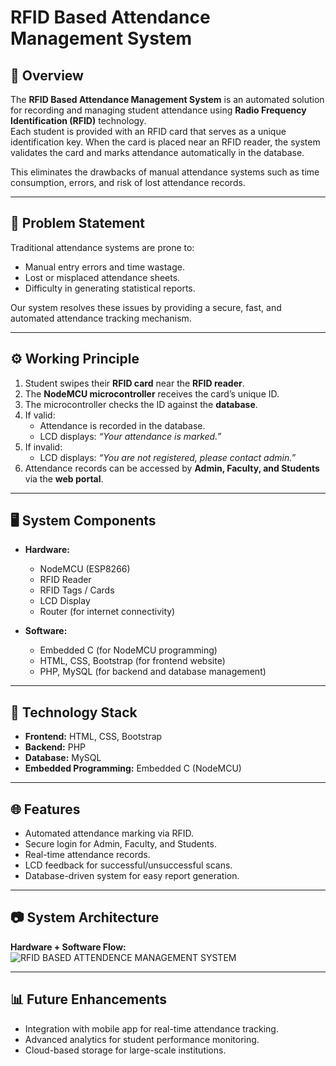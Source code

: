 # RFID Based Attendance Management System  

## 📌 Overview  
The **RFID Based Attendance Management System** is an automated solution for recording and managing student attendance using **Radio Frequency Identification (RFID)** technology.  
Each student is provided with an RFID card that serves as a unique identification key. When the card is placed near an RFID reader, the system validates the card and marks attendance automatically in the database.  

This eliminates the drawbacks of manual attendance systems such as time consumption, errors, and risk of lost attendance records.  

---

## 🎯 Problem Statement  
Traditional attendance systems are prone to:  
- Manual entry errors and time wastage.  
- Lost or misplaced attendance sheets.  
- Difficulty in generating statistical reports.  

Our system resolves these issues by providing a secure, fast, and automated attendance tracking mechanism.  

---

## ⚙️ Working Principle  
1. Student swipes their **RFID card** near the **RFID reader**.  
2. The **NodeMCU microcontroller** receives the card’s unique ID.  
3. The microcontroller checks the ID against the **database**.  
4. If valid:  
   - Attendance is recorded in the database.  
   - LCD displays: *“Your attendance is marked.”*  
5. If invalid:  
   - LCD displays: *“You are not registered, please contact admin.”*  
6. Attendance records can be accessed by **Admin, Faculty, and Students** via the **web portal**.  

---

## 🖥️ System Components  
- **Hardware:**  
  - NodeMCU (ESP8266)  
  - RFID Reader  
  - RFID Tags / Cards  
  - LCD Display  
  - Router (for internet connectivity)  

- **Software:**  
  - Embedded C (for NodeMCU programming)  
  - HTML, CSS, Bootstrap (for frontend website)  
  - PHP, MySQL (for backend and database management)  

---

## 🚀 Technology Stack  
- **Frontend:** HTML, CSS, Bootstrap  
- **Backend:** PHP  
- **Database:** MySQL  
- **Embedded Programming:** Embedded C (NodeMCU)  

---

## 🌐 Features  
- Automated attendance marking via RFID.  
- Secure login for Admin, Faculty, and Students.  
- Real-time attendance records.  
- LCD feedback for successful/unsuccessful scans.  
- Database-driven system for easy report generation.  

---

## 📷 System Architecture  

**Hardware + Software Flow:**  
![RFID BASED ATTENDENCE MANAGEMENT SYSTEM](https://github.com/user-attachments/assets/2e33ad69-3c02-44a4-9fbd-1f1d1807ee31)

---

## 📊 Future Enhancements  
- Integration with mobile app for real-time attendance tracking.  
- Advanced analytics for student performance monitoring.  
- Cloud-based storage for large-scale institutions.  

